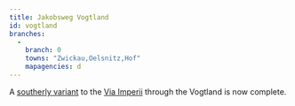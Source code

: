 ```yaml
---
title: Jakobsweg Vogtland
id: vogtland
branches:
  -
    branch: 0
    towns: "Zwickau,Oelsnitz,Hof"
    mapagencies: d
---
```


A [southerly variant][0] to the [Via Imperii][1] through the Vogtland is now complete.

[0]: http://www.saechsischer-jakobsweg.de/index.php?option=com_content&view=article&id=86&Itemid=110
[1]: imperii.html